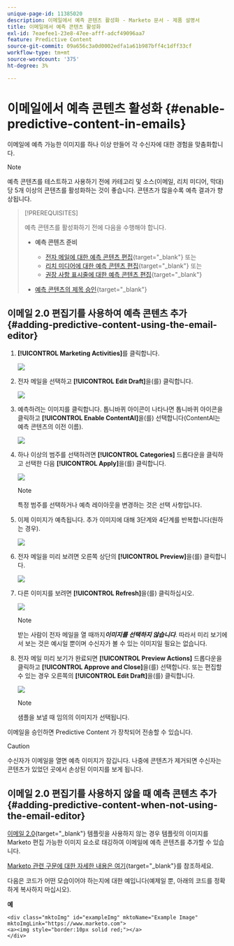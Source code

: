 ```yaml
---
unique-page-id: 11385020
description: 이메일에서 예측 콘텐츠 활성화 - Marketo 문서 - 제품 설명서
title: 이메일에서 예측 콘텐츠 활성화
exl-id: 7eaefee1-23e8-47ee-afff-adcf49096aa7
feature: Predictive Content
source-git-commit: 09a656c3a0d0002edfa1a61b987bff4c1dff33cf
workflow-type: tm+mt
source-wordcount: '375'
ht-degree: 3%

---
```


# 이메일에서 예측 콘텐츠 활성화 {#enable-predictive-content-in-emails}

이메일에 예측 가능한 이미지를 하나 이상 만들어 각 수신자에 대한 경험을 맞춤화합니다.

>[!NOTE]
>
>예측 콘텐츠를 테스트하고 사용하기 전에 카테고리 및 소스(이메일, 리치 미디어, 막대)당 5개 이상의 콘텐츠를 활성화하는 것이 좋습니다. 콘텐츠가 많을수록 예측 결과가 향상됩니다.

>[!PREREQUISITES]
>
>예측 콘텐츠를 활성화하기 전에 다음을 수행해야 합니다.
>
>* **예측 콘텐츠 준비**
>
>   * [전자 메일에 대한 예측 콘텐츠 편집](/help/marketo/product-docs/predictive-content/working-with-predictive-content/edit-predictive-content-for-emails.md){target="_blank"} 또는
>   * [리치 미디어에 대한 예측 콘텐츠 편집](/help/marketo/product-docs/predictive-content/working-with-predictive-content/edit-predictive-content-for-rich-media.md){target="_blank"} 또는
>   * [권장 사항 표시줄에 대한 예측 콘텐츠 편집](/help/marketo/product-docs/predictive-content/working-with-predictive-content/edit-predictive-content-for-the-recommendation-bar.md){target="_blank"}
>
>* [예측 콘텐츠의 제목 승인](/help/marketo/product-docs/predictive-content/working-with-all-content/approve-a-title-for-predictive-content.md){target="_blank"}

## 이메일 2.0 편집기를 사용하여 예측 콘텐츠 추가 {#adding-predictive-content-using-the-email-editor}

1. **[!UICONTROL Marketing Activities]**&#x200B;를 클릭합니다.

   ![](assets/one.png)

1. 전자 메일을 선택하고 **[!UICONTROL Edit Draft]**&#x200B;을(를) 클릭합니다.

   ![](assets/two.png)

1. 예측하려는 이미지를 클릭합니다. 톱니바퀴 아이콘이 나타나면 톱니바퀴 아이콘을 클릭하고 **[!UICONTROL Enable ContentAI]**&#x200B;을(를) 선택합니다(ContentAI는 예측 콘텐츠의 이전 이름).

   ![](assets/three.png)

1. 하나 이상의 범주를 선택하려면 **[!UICONTROL Categories]** 드롭다운을 클릭하고 선택한 다음 **[!UICONTROL Apply]**&#x200B;을(를) 클릭합니다.

   ![](assets/four.png)

   >[!NOTE]
   >
   >특정 범주를 선택하거나 예측 레이아웃을 변경하는 것은 선택 사항입니다.

1. 이제 이미지가 예측됩니다. 추가 이미지에 대해 3단계와 4단계를 반복합니다(원하는 경우).

   ![](assets/five.png)

1. 전자 메일을 미리 보려면 오른쪽 상단의 **[!UICONTROL Preview]**&#x200B;을(를) 클릭합니다.

   ![](assets/six.png)

1. 다른 이미지를 보려면 **[!UICONTROL Refresh]**&#x200B;을(를) 클릭하십시오.

   ![](assets/seven.png)

   >[!NOTE]
   >
   >받는 사람이 전자 메일을 열 때까지&#x200B;**_이미지를 선택하지 않습니다_**. 따라서 미리 보기에서 보는 것은 예시일 뿐이며 수신자가 볼 수 있는 이미지일 필요는 없습니다.

1. 전자 메일 미리 보기가 완료되면 **[!UICONTROL Preview Actions]** 드롭다운을 클릭하고 **[!UICONTROL Approve and Close]**&#x200B;을(를) 선택합니다. 또는 편집할 수 있는 경우 오른쪽의 **[!UICONTROL Edit Draft]**&#x200B;을(를) 클릭합니다.

   ![](assets/eight.png)

   >[!NOTE]
   >
   >샘플을 보낼 때 임의의 이미지가 선택됩니다.

이메일을 승인하면 Predictive Content 가 장착되어 전송할 수 있습니다.

>[!CAUTION]
>
>수신자가 이메일을 열면 예측 이미지가 잠깁니다. 나중에 콘텐츠가 제거되면 수신자는 콘텐츠가 있었던 곳에서 손상된 이미지를 보게 됩니다.

## 이메일 2.0 편집기를 사용하지 않을 때 예측 콘텐츠 추가 {#adding-predictive-content-when-not-using-the-email-editor}

[이메일 2.0](/help/marketo/product-docs/email-marketing/general/email-editor-2/email-editor-v2-0-overview.md){target="_blank"} 템플릿을 사용하지 않는 경우 템플릿의 이미지를 Marketo 편집 가능한 이미지 요소로 태깅하여 이메일에 예측 콘텐츠를 추가할 수 있습니다.

[Marketo 관련 구문에 대한 자세한 내용은 여기](/help/marketo/product-docs/email-marketing/general/email-editor-2/email-template-syntax.md#elements){target="_blank"}를 참조하세요.

다음은 코드가 어떤 모습이어야 하는지에 대한 예입니다(예제일 뿐, 아래의 코드를 정확하게 복사하지 마십시오).

**예**

```example
<div class="mktoImg" id="exampleImg" mktoName="Example Image" mktoImgLink="https://www.marketo.com">
<a><img style="border:10px solid red;"></a>
</div>
```
